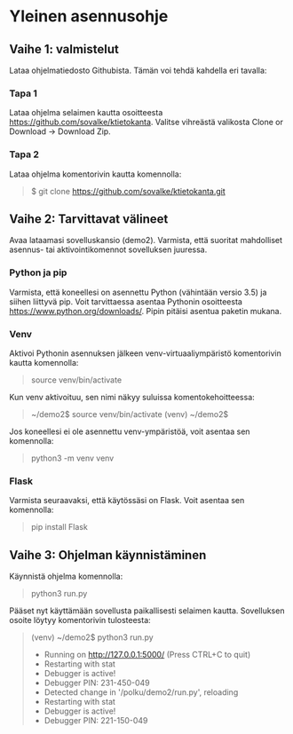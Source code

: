 # Yleinen asennusohje

## Vaihe 1: valmistelut

Lataa ohjelmatiedosto Githubista. Tämän voi tehdä kahdella eri tavalla:

### Tapa 1
Lataa ohjelma selaimen kautta osoitteesta https://github.com/sovalke/ktietokanta. Valitse vihreästä valikosta Clone or Download -> Download Zip.

### Tapa 2
Lataa ohjelma komentorivin kautta komennolla:
>$ git clone https://github.com/sovalke/ktietokanta.git


## Vaihe 2: Tarvittavat välineet
Avaa lataamasi sovelluskansio (demo2). Varmista, että suoritat mahdolliset asennus- tai aktivointikomennot sovelluksen juuressa.

### Python ja pip
Varmista, että koneellesi on asennettu Python (vähintään versio 3.5) ja siihen liittyvä pip. Voit tarvittaessa asentaa Pythonin osoitteesta https://www.python.org/downloads/. Pipin pitäisi asentua paketin mukana.

### Venv
Aktivoi Pythonin asennuksen jälkeen venv-virtuaaliympäristö komentorivin kautta komennolla:
>source venv/bin/activate

Kun venv aktivoituu, sen nimi näkyy suluissa komentokehoitteessa:
>~/demo2$ source venv/bin/activate
>(venv) ~/demo2$

Jos koneellesi ei ole asennettu venv-ympäristöä, voit asentaa sen komennolla:
>python3 -m venv venv

### Flask
Varmista seuraavaksi, että käytössäsi on Flask. Voit asentaa sen komennolla:
>pip install Flask

## Vaihe 3: Ohjelman käynnistäminen
Käynnistä ohjelma komennolla:
>python3 run.py

Pääset nyt käyttämään sovellusta paikallisesti selaimen kautta. Sovelluksen osoite löytyy komentorivin tulosteesta:

>(venv) ~/demo2$ python3 run.py
>* Running on http://127.0.0.1:5000/ (Press CTRL+C to quit)
>* Restarting with stat
>* Debugger is active!
>* Debugger PIN: 231-450-049
>* Detected change in '/polku/demo2/run.py', reloading
>* Restarting with stat
>* Debugger is active!
>* Debugger PIN: 221-150-049
